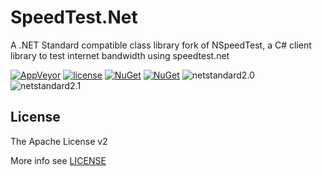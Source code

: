 # SpeedTest.Net

A .NET Standard compatible class library fork of NSpeedTest, a C# client library to test internet bandwidth using speedtest.net

[![AppVeyor](https://img.shields.io/appveyor/ci/JoyMoe/hawkauthentication.svg)](https://ci.appveyor.com/project/JoyMoe/hawkauthentication)
[![license](https://img.shields.io/github/license/JoyMoe/HawkAuthentication.svg)](https://github.com/JoyMoe/HawkAuthentication/blob/master/LICENSE)
[![NuGet](https://img.shields.io/nuget/v/SpeedTest.svg)](https://www.nuget.org/packages/SpeedTest)
[![NuGet](https://img.shields.io/nuget/vpre/SpeedTest.svg)](https://www.nuget.org/packages/SpeedTest/absoluteLatest)
![netstandard2.0](https://img.shields.io/badge/.Net-netstandard2.0-brightgreen.svg)
![netstandard2.1](https://img.shields.io/badge/.Net-netstandard2.1-brightgreen.svg)

## License

The Apache License v2

More info see [LICENSE](LICENSE)
